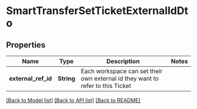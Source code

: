 # SmartTransferSetTicketExternalIdDto

## Properties

Name | Type | Description | Notes
------------ | ------------- | ------------- | -------------
**external_ref_id** | **String** | Each workspace can set their own external id they want to refer to this Ticket | 

[[Back to Model list]](../README.md#documentation-for-models) [[Back to API list]](../README.md#documentation-for-api-endpoints) [[Back to README]](../README.md)


